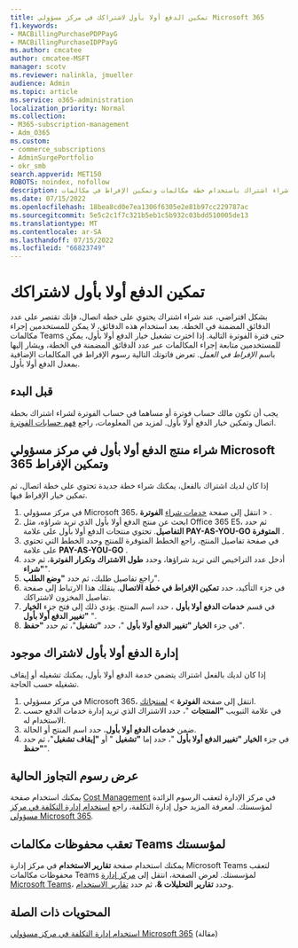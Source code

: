 ```yaml
---
title: تمكين الدفع أولا بأول لاشتراكك في مركز مسؤولي Microsoft 365
f1.keywords:
- MACBillingPurchasePDPPayG
- MACBillingPurchaseIDPPayG
ms.author: cmcatee
author: cmcatee-MSFT
manager: scotv
ms.reviewer: nalinkla, jmueller
audience: Admin
ms.topic: article
ms.service: o365-administration
localization_priority: Normal
ms.collection:
- M365-subscription-management
- Adm_O365
ms.custom:
- commerce_subscriptions
- AdminSurgePortfolio
- okr_smb
search.appverid: MET150
ROBOTS: noindex, nofollow
description: تعرف على كيفية شراء اشتراك باستخدام خطة مكالمات وتمكين الإفراط في مكالمات Microsoft Teams.
ms.date: 07/15/2022
ms.openlocfilehash: 18bea8cd0e7ea1306f6305e2e81b97cc229787ac
ms.sourcegitcommit: 5e5c2c1f7c321b5eb1c5b932c03bdd510005de13
ms.translationtype: MT
ms.contentlocale: ar-SA
ms.lasthandoff: 07/15/2022
ms.locfileid: "66823749"
---
```

# <a name="enable-pay-as-you-go-for-your-subscription"></a>تمكين الدفع أولا بأول لاشتراكك

بشكل افتراضي، عند شراء اشتراك يحتوي على خطة اتصال، فإنك تقتصر على عدد الدقائق المضمنة في الخطة. بعد استخدام هذه الدقائق، لا يمكن للمستخدمين إجراء مكالمات Teams حتى فترة الفوترة التالية. إذا اخترت تشغيل خيار الدفع أولا بأول، يمكن للمستخدمين متابعة إجراء المكالمات عبر عدد الدقائق المضمنة في الخطة، ويشار إليها باسم *الإفراط في العمل*. تعرض فاتوتك التالية رسوم الإفراط في المكالمات الإضافية بمعدل الدفع أولا بأول.

## <a name="before-you-begin"></a>قبل البدء

يجب أن تكون مالك حساب فوترة أو مساهما في حساب الفوترة لشراء اشتراك بخطة اتصال وتمكين خيار الدفع أولا بأول. لمزيد من المعلومات، راجع [فهم حسابات الفوترة](../manage-billing-accounts.md).

## <a name="buy-a-pay-as-you-go-product-in-the-microsoft-365-admin-center-and-enable-overage"></a>شراء منتج الدفع أولا بأول في مركز مسؤولي Microsoft 365 وتمكين الإفراط

إذا كان لديك اشتراك بالفعل، يمكنك شراء خطة جديدة تحتوي على خطة اتصال، ثم تمكين خيار الإفراط فيها.

1. في مركز مسؤولي Microsoft 365، انتقل إلى صفحة <a href="https://go.microsoft.com/fwlink/p/?linkid=868433" target="_blank">خدمات شراء</a> **الفوترة** > .
2. ابحث عن منتج الدفع أولا بأول الذي تريد شراؤه، مثل Office 365 E5، ثم حدد **التفاصيل**. تحتوي منتجات الدفع أولا بأول على علامة **PAY-AS-YOU-GO المتوفرة** .
3. في صفحة تفاصيل المنتج، راجع الخطط المتوفرة للمنتج وحدد الخطط التي تحتوي على علامة **PAY-AS-YOU-GO** .
4. أدخل عدد التراخيص التي تريد شراؤها، وحدد **طول الاشتراك** **وتكرار الفوترة**، ثم حدد **"شراء**".
5. راجع تفاصيل طلبك، ثم حدد **"وضع الطلب**".
6. في جزء التأكيد، حدد **تمكين الإفراط في خطة الاتصال**. ينقلك هذا الارتباط إلى صفحة تفاصيل المخزون لاشتراكك.
7. في قسم **خدمات الدفع أولا بأول** ، حدد اسم المنتج. يؤدي ذلك إلى فتح جزء **الخيار "تغيير الدفع أولا بأول** ".
8. في جزء **الخيار "تغيير الدفع أولا بأول** "، حدد **"تشغيل**"، ثم حدد **"حفظ**".

## <a name="manage-pay-as-you-go-for-an-existing-subscription"></a>إدارة الدفع أولا بأول لاشتراك موجود

إذا كان لديك بالفعل اشتراك يتضمن خدمة الدفع أولا بأول، يمكنك تشغيله أو إيقاف تشغيله حسب الحاجة.

1. في مركز مسؤولي Microsoft 365، انتقل إلى صفحة **الفوترة** > <a href="https://go.microsoft.com/fwlink/p/?linkid=842054" target="_blank">لمنتجاتك</a>.
2. في علامة التبويب **"المنتجات** "، حدد الاشتراك الذي تريد إدارة خدمات الدفع حسب الاستخدام له.
3. ضمن **خدمات الدفع أولا بأول**، حدد اسم المنتج أو الحالة.
4. في جزء **الخيار "تغيير الدفع أولا بأول** "، حدد إما **"تشغيل** " أو **"إيقاف تشغيل**"، ثم حدد **"حفظ**".

## <a name="view-current-overage-charges"></a>عرض رسوم التجاوز الحالية

يمكنك استخدام صفحة <a href="https://go.microsoft.com/fwlink/p/?linkid=2201187" target="_blank">Cost Management</a> في مركز الإدارة لتعقب الرسوم الزائدة لمؤسستك. لمعرفة المزيد حول إدارة التكلفة، راجع [استخدام إدارة التكلفة في مركز مسؤولي Microsoft 365](../use-cost-mgmt.md).

## <a name="track-teams-call-history-for-your-organization"></a>تعقب محفوظات مكالمات Teams لمؤسستك

يمكنك استخدام صفحة **تقارير الاستخدام** في مركز إدارة Microsoft Teams لتعقب محفوظات مكالمات Teams لمؤسستك. لعرض الصفحة، انتقل إلى <a href="https://go.microsoft.com/fwlink/p/?linkid=2066851" target="_blank">مركز إدارة Microsoft Teams</a>، وحدد **تقارير التحليلات &**، ثم حدد <a href="https://admin.teams.microsoft.com/analytics/reports" target="_blank">تقارير الاستخدام</a>.

## <a name="related-content"></a>المحتويات ذات الصلة

[استخدام إدارة التكلفة في مركز مسؤولي Microsoft 365](../use-cost-mgmt.md) (مقالة)
